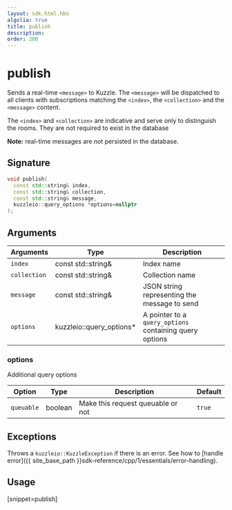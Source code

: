 ```yaml
---
layout: sdk.html.hbs
algolia: true
title: publish
description:
order: 200
---
```


# publish

Sends a real-time `<message>` to Kuzzle. The `<message>` will be dispatched to all clients with subscriptions matching the `<index>`, the `<collection>` and the `<message>` content.  

The `<index>` and `<collection>` are indicative and serve only to distinguish the rooms. They are not required to exist in the database

**Note:** real-time messages are not persisted in the database.

## Signature

```cpp
void publish(
  const std::string& index,
  const std::string& collection,
  const std::string& message,
  kuzzleio::query_options *options=nullptr
);
```

## Arguments

| Arguments    | Type    | Description |
|--------------|---------|-------------|
| ``index`` | const std::string& | Index name    |
| ``collection`` | const std::string& | Collection name    |
| ``message`` | const std::string& | JSON string representing the message to send |
| `options` | kuzzleio::query_options* | A pointer to a `query_options` containing query options |

### **options**

Additional query options

| Option     | Type    | Description                       | Default |
| ---------- | ------- | --------------------------------- | ------- |
| `queuable` | boolean | Make this request queuable or not | `true`  |

## Exceptions

Throws a `kuzzleio::KuzzleException` if there is an error. See how to [handle error]({{ site_base_path }}sdk-reference/cpp/1/essentials/error-handling).

## Usage

[snippet=publish]
